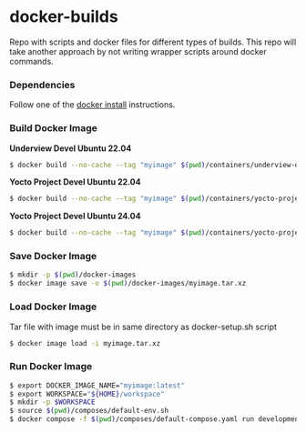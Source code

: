 # docker-builds

Repo with scripts and docker files for different types of builds.
This repo will take another approach by not writing wrapper scripts
around docker commands.

### Dependencies

Follow one of the [docker install](https://docs.docker.com/engine/install) instructions.

### Build Docker Image

**Underview Devel Ubuntu 22.04**
```bash
$ docker build --no-cache --tag "myimage" $(pwd)/containers/underview-devel/ubuntu-22.04
```

**Yocto Project Devel Ubuntu 22.04**
```bash
$ docker build --no-cache --tag "myimage" $(pwd)/containers/yocto-project/ubuntu-22.04
```

**Yocto Project Devel Ubuntu 24.04**
```bash
$ docker build --no-cache --tag "myimage" $(pwd)/containers/yocto-project/ubuntu-24.04
```

### Save Docker Image

```bash
$ mkdir -p $(pwd)/docker-images
$ docker image save -o $(pwd)/docker-images/myimage.tar.xz
```

### Load Docker Image

Tar file with image must be in same directory as docker-setup.sh script

```bash
$ docker image load -i myimage.tar.xz
```

### Run Docker Image

```bash
$ export DOCKER_IMAGE_NAME="myimage:latest"
$ export WORKSPACE="${HOME}/workspace"
$ mkdir -p $WORKSPACE
$ source $(pwd)/composes/default-env.sh
$ docker compose -f $(pwd)/composes/default-compose.yaml run development
```
